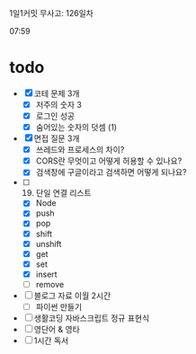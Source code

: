 1일1커밋 무사고: 126일차

07:59

# todo

- [x] 코테 문제 3개
  - [x] 저주의 숫자 3
  - [x] 로그인 성공
  - [x] 숨어있는 숫자의 덧셈 (1)
- [x] 면접 질문 3개
  - [x] 쓰레드와 프로세스의 차이?
  - [x] CORS란 무엇이고 어떻게 허용할 수 있나요?
  - [x] 검색창에 구글이라고 검색하면 어떻게 되나요?
- [ ] 19. 단일 연결 리스트
  - [x] Node
  - [x] push
  - [x] pop
  - [x] shift
  - [x] unshift
  - [x] get
  - [x] set
  - [x] insert
  - [ ] remove
- [ ] 블로그 자료 이월 2시간
  - [ ] 파이썬 만들기
- [ ] 생활코딩 자바스크립트 정규 표현식
- [ ] 영단어 & 영타
- [ ] 1시간 독서
